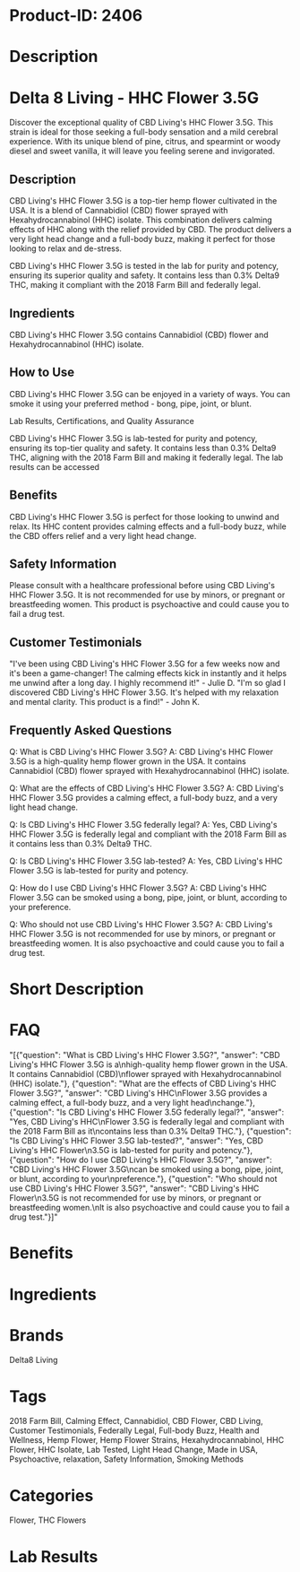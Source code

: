 # Product-ID: 2406

# Description

<div class="flex flex-grow flex-col gap-3">
<div class="flex flex-col items-start gap-4 whitespace-pre-wrap break-words">
<div class="markdown prose w-full break-words dark:prose-invert dark">
<h1>Delta 8 Living - HHC Flower 3.5G</h1>
<p>Discover the exceptional quality of CBD Living's HHC Flower 3.5G. This strain is ideal for those seeking a full-body sensation and a mild cerebral experience. With its unique blend of pine, citrus, and spearmint or woody diesel and sweet vanilla, it will leave you feeling serene and invigorated.</p>
<h2>Description</h2>
<p>CBD Living's HHC Flower 3.5G is a top-tier hemp flower cultivated in the USA. It is a blend of Cannabidiol (CBD) flower sprayed with Hexahydrocannabinol (HHC) isolate. This combination delivers calming effects of HHC along with the relief provided by CBD. The product delivers a very light head change and a full-body buzz, making it perfect for those looking to relax and de-stress.</p>
<p>CBD Living's HHC Flower 3.5G is tested in the lab for purity and potency, ensuring its superior quality and safety. It contains less than 0.3% Delta9 THC, making it compliant with the 2018 Farm Bill and federally legal.</p>
<h2>Ingredients</h2>
<p>CBD Living's HHC Flower 3.5G contains Cannabidiol (CBD) flower and Hexahydrocannabinol (HHC) isolate.</p>
<h2>How to Use</h2>
<p>CBD Living's HHC Flower 3.5G can be enjoyed in a variety of ways. You can smoke it using your preferred method - bong, pipe, joint, or blunt.</p>
<p>Lab Results, Certifications, and Quality Assurance</p>
<p>CBD Living's HHC Flower 3.5G is lab-tested for purity and potency, ensuring its top-tier quality and safety. It contains less than 0.3% Delta9 THC, aligning with the 2018 Farm Bill and making it federally legal. The lab results can be accessed</p>
<h2>Benefits</h2>
<p>CBD Living's HHC Flower 3.5G is perfect for those looking to unwind and relax. Its HHC content provides calming effects and a full-body buzz, while the CBD offers relief and a very light head change.</p>
<h2>Safety Information</h2>
<p>Please consult with a healthcare professional before using CBD Living's HHC Flower 3.5G. It is not recommended for use by minors, or pregnant or breastfeeding women. This product is psychoactive and could cause you to fail a drug test.</p>
<h2>Customer Testimonials</h2>
<p>"I've been using CBD Living's HHC Flower 3.5G for a few weeks now and it's been a game-changer! The calming effects kick in instantly and it helps me unwind after a long day. I highly recommend it!" - Julie D. "I'm so glad I discovered CBD Living's HHC Flower 3.5G. It's helped with my relaxation and mental clarity. This product is a find!" - John K.</p>
<h2>Frequently Asked Questions</h2>
<p>Q: What is CBD Living's HHC Flower 3.5G? A: CBD Living's HHC Flower 3.5G is a high-quality hemp flower grown in the USA. It contains Cannabidiol (CBD) flower sprayed with Hexahydrocannabinol (HHC) isolate.</p>
<p>Q: What are the effects of CBD Living's HHC Flower 3.5G? A: CBD Living's HHC Flower 3.5G provides a calming effect, a full-body buzz, and a very light head change.</p>
<p>Q: Is CBD Living's HHC Flower 3.5G federally legal? A: Yes, CBD Living's HHC Flower 3.5G is federally legal and compliant with the 2018 Farm Bill as it contains less than 0.3% Delta9 THC.</p>
<p>Q: Is CBD Living's HHC Flower 3.5G lab-tested? A: Yes, CBD Living's HHC Flower 3.5G is lab-tested for purity and potency.</p>
<p>Q: How do I use CBD Living's HHC Flower 3.5G? A: CBD Living's HHC Flower 3.5G can be smoked using a bong, pipe, joint, or blunt, according to your preference.</p>
<p>Q: Who should not use CBD Living's HHC Flower 3.5G? A: CBD Living's HHC Flower 3.5G is not recommended for use by minors, or pregnant or breastfeeding women. It is also psychoactive and could cause you to fail a drug test.</p>
</div>
</div>
</div>


# Short Description



# FAQ
"[{\"question\": \"What is CBD Living's HHC Flower 3.5G?\", \"answer\": \"CBD Living's HHC Flower 3.5G is a\\nhigh-quality hemp flower grown in the USA. It contains Cannabidiol (CBD)\\nflower sprayed with Hexahydrocannabinol (HHC) isolate.\"}, {\"question\": \"What are the effects of CBD Living's HHC Flower 3.5G?\", \"answer\": \"CBD Living's HHC\\nFlower 3.5G provides a calming effect, a full-body buzz, and a very light head\\nchange.\"}, {\"question\": \"Is CBD Living's HHC Flower 3.5G federally legal?\", \"answer\": \"Yes, CBD Living's HHC\\nFlower 3.5G is federally legal and compliant with the 2018 Farm Bill as it\\ncontains less than 0.3% Delta9 THC.\"}, {\"question\": \"Is CBD Living's HHC Flower 3.5G lab-tested?\", \"answer\": \"Yes, CBD Living's HHC Flower\\n3.5G is lab-tested for purity and potency.\"}, {\"question\": \"How do I use CBD Living's HHC Flower 3.5G?\", \"answer\": \"CBD Living's HHC Flower 3.5G\\ncan be smoked using a bong, pipe, joint, or blunt, according to your\\npreference.\"}, {\"question\": \"Who should not use CBD Living's HHC Flower 3.5G?\", \"answer\": \"CBD Living's HHC Flower\\n3.5G is not recommended for use by minors, or pregnant or breastfeeding women.\\nIt is also psychoactive and could cause you to fail a drug test.\"}]"

# Benefits



# Ingredients



# Brands

Delta8 Living

# Tags

2018 Farm Bill, Calming Effect, Cannabidiol, CBD Flower, CBD Living, Customer Testimonials, Federally Legal, Full-body Buzz, Health and Wellness, Hemp Flower, Hemp Flower Strains, Hexahydrocannabinol, HHC Flower, HHC Isolate, Lab Tested, Light Head Change, Made in USA, Psychoactive, relaxation, Safety Information, Smoking Methods

# Categories

Flower, THC Flowers

# Lab Results
